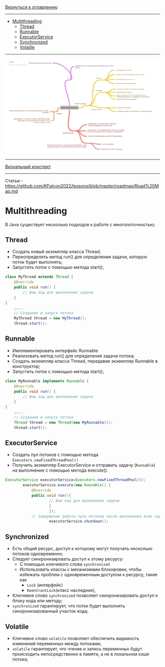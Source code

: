 [Вернуться к оглавлению](https://github.com/engine-it-in/different-level-task/blob/main/README.md)
***
* [Multithreading](#multithreading)
  * [Thread](#thread)
  * [Runnable](#runnable)
  * [ExecutorService](#executorservice)
  * [Synchronized](#synchronized)
  * [Volatile](#volatile)
***
![Описание картинки](download.png)
***
[Визуальный конспект](https://coggle.it/diagram/ZuF1qaWLaORTtUmz/t/%D0%BC%D0%BD%D0%BE%D0%B3%D0%BE%D0%BF%D0%BE%D1%82%D0%BE%D1%87%D0%BD%D0%BE%D1%81%D1%82%D1%8C/b93fb3ff56f92917f384824d1acaf7757b4b0747fe69914a1c0a71492eec27f7)
***

Статьи - https://github.com/KFalcon2022/lessons/blob/master/roadmap/Road%20Map.md

# Multithreading

В Java существует несколько подходов к работе с многопоточностью;

## Thread

* Создать новый экземпляр класса Thread;
* Переопределить метод run() для определения задачи, которую поток будет выполнять; 
* Запустить поток с помощью метода start();

```java
class MyThread extends Thread {
    @Override
    public void run() {
        // Ваш код для выполнения задачи
    }
}
    .....
    // Создание и запуск потока
    MyThread thread = new MyThread();
    thread.start();
```

## Runnable

* Имплементировать интерфейс Runnable
* Реализовать метод run() для определения задачи потока; 
* Создать экземпляр класса Thread, передавая экземпляр Runnable в конструктор; 
* Запустить поток с помощью метода start();

```java
class MyRunnable implements Runnable {
    @Override
    public void run() {
        // Ваш код для выполнения задачи
    }
}
    .....
    // Создание и запуск потока
    Thread thread = new Thread(new MyRunnable());
    thread.start();
```

## ExecutorService

* Создать пул потоков с помощью метода `Executors.newFixedThreadPool()` 
* Получить экземпляр ExecutorService и отправить задачу (`Runnable`) на выполнение с помощью метода execute().

```java
ExecutorService executorService=Executors.newFixedThreadPool(5);
        executorService.execute(new Runnable() {
            @Override
            public void run(){
                    // Ваш код для выполнения задачи
                    }
                    });
            // Завершение работы пула потоков после выполнения всех задач
                    executorService.shutdown(); 
```

## Synchronized

* Есть общий ресурс, доступ к которому могут получать несколько потоков одновременно;
* Следует синхронизировать доступ к этому ресурсу:
  * C помощью ключевого слова `synchronized`
  * Использовать классы с механизмами блокировки, чтобы избежать проблем с одновременным доступом к ресурсу, такие как 
    * `Lock` (интерфейс) 
    * `ReentrantLock`(класс наследник), 
* Ключевое слово `synchronized` позволяет синхронизировать доступ к блоку кода или методу;
* `synchronized` гарантирует, что поток будет выполнять синхронизированный участок кода;

## Volatile

* Ключевое слово `volatile` позволяет обеспечить видимость изменений переменных между потоками; 
* `volatile` гарантирует, что чтение и запись переменных будут происходить непосредственно 
в памяти, а не в локальном кэше потока;